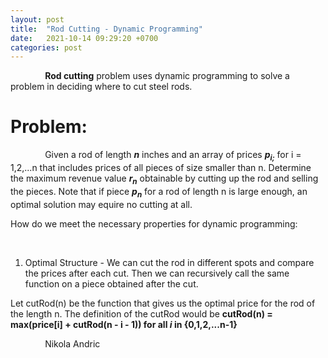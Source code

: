```yaml
---
layout: post
title:  "Rod Cutting - Dynamic Programming"
date:   2021-10-14 09:29:20 +0700
categories: post
---
```


 &nbsp;&nbsp;&nbsp;&nbsp;&nbsp;&nbsp;&nbsp;&nbsp;&nbsp;&nbsp;&nbsp;&nbsp;&nbsp;
 **Rod cutting** problem uses dynamic programming to solve a problem in deciding where to cut steel rods. 


# Problem:

 &nbsp;&nbsp;&nbsp;&nbsp;&nbsp;&nbsp;&nbsp;&nbsp;&nbsp;&nbsp;&nbsp;&nbsp;&nbsp;
 Given a rod of length ***n*** inches and an array of prices ***p<sub>i;</sub>*** for i = 1,2,...n that includes prices of all pieces of size smaller than n. Determine the maximum revenue value ***r<sub>n</sub>*** obtainable by cutting up the rod and selling the pieces. Note that if piece ***p<sub>n</sub>*** for a rod of length n is large enough, an optimal   solution may equire no cutting at all.
 
 How do we meet the necessary properties for dynamic programming:
 
 &nbsp;&nbsp;&nbsp;&nbsp;&nbsp;&nbsp;&nbsp;&nbsp;&nbsp;&nbsp;&nbsp;&nbsp;&nbsp;
 1. Optimal Structure - We can cut the rod in different spots and compare the prices after each cut. Then we can recursively call the same function on a piece obtained after the cut. 
 
 Let cutRod(n) be the function that gives us the optimal price for the rod of the length n. The definition of the cutRod would be 
 **cutRod(n) = max(price[i] + cutRod(n - i - 1)) for all *i* in {0,1,2,...n-1}**
 
<!-- https://sites.psu.edu/symbolcodes/codehtml/#math LINK FOR SYMBOLS IN EQUATIONS -->
<!-- h<sub>&theta;</sub>(x) = &theta;<sub>o</sub> x + &theta;<sub>1</sub>x -->
 
 &nbsp;&nbsp;&nbsp;&nbsp;&nbsp;&nbsp;&nbsp;&nbsp;&nbsp;&nbsp;&nbsp;&nbsp;&nbsp;
 Nikola Andric

 
